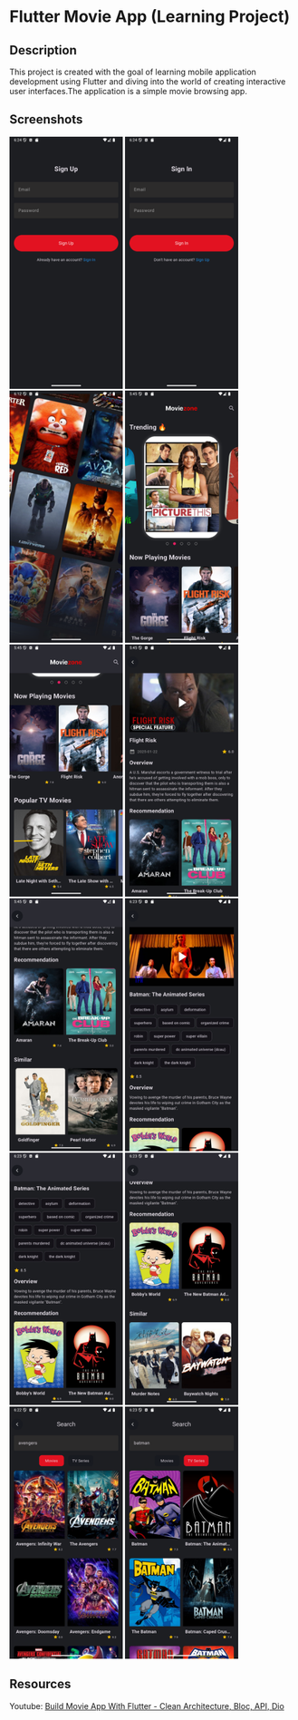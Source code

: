 # Flutter Movie App (Learning Project)


## Description

This project is created with the goal of learning mobile application development using Flutter and diving into the world of creating interactive user interfaces.The application is a simple movie browsing app.

## Screenshots
<p float="left">
<img src="Screenshots/sign_up_page.png" width="200"/>
<img src="Screenshots/sign_in_page.png" width="200"/>
<img src="Screenshots/splash_page.png" width="200"/>
<img src="Screenshots/home_page.png" width="200"/>
<img src="Screenshots/home_page1.png" width="200"/>
<img src="Screenshots/movie_page.png" width="200"/>
<img src="Screenshots/movie_page1.png" width="200"/>
<img src="Screenshots/tv_page.png" width="200"/> 
<img src="Screenshots/tv_page1.png" width="200"/>
<img src="Screenshots/tv_page2.png" width="200"/> 
<img src="Screenshots/search_page.png" width="200"/>
<img src="Screenshots/search_page1.png" width="200"/>
</p>

## Resources

Youtube: [Build Movie App With Flutter - Clean Architecture, Bloc, API, Dio](https://www.youtube.com/watch?v=NPI_Z1KiKdI&list=PLcmJOjMPMVkfM29MgeOt9NyjZF1vGeIMH&index=1)
